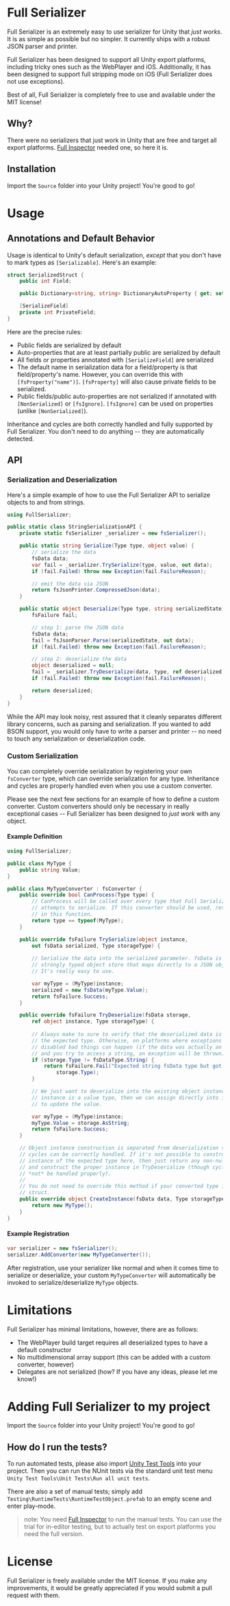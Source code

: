 # Full Serializer

Full Serializer is an extremely easy to use serializer for Unity that *just works*.  It is as simple as possible but no simpler. It currently ships with a robust JSON parser and printer.

Full Serializer has been designed to support all Unity export platforms, including tricky ones such as the WebPlayer and iOS. Additionally, it has been designed to support full stripping mode on iOS (Full Serializer does not use exceptions).

Best of all, Full Serializer is completely free to use and available under the MIT license!

## Why?

There were no serializers that just work in Unity that are free and target all export platforms. [Full Inspector](http://forum.unity3d.com/threads/224270-Full-Inspector-Inspector-and-serialization-for-structs-dicts-generics-interfaces) needed one, so here it is.

## Installation

Import the `Source` folder into your Unity project! You're good to go!

# Usage

## Annotations and Default Behavior

Usage is identical to Unity's default serialization, *except* that you don't have to mark types as `[Serializable]`. Here's an example:

```c#
struct SerializedStruct {
    public int Field;

    public Dictionary<string, string> DictionaryAutoProperty { get; set; }

    [SerializeField]
    private int PrivateField;
}
```

Here are the precise rules:

- Public fields are serialized by default
- Auto-properties that are at least partially public are serialized by default
- All fields or properties annotated with `[SerializeField]` are serialized
- The default name in serialization data for a field/property is that field/property's name. However, you can override this with `[fsProperty("name")]`. `[fsProperty]` will also cause private fields to be serialized.
- Public fields/public auto-properties are not serialized if annotated with `[NonSerialized]` or `[fsIgnore]`. `[fsIgnore]` can be used on properties (unlike `[NonSerialized]`).


Inheritance and cycles are both correctly handled and fully supported by Full Serializer. You don't need to do anything -- they are automatically detected.

## API

### Serialization and Deserialization

Here's a simple example of how to use the Full Serializer API to serialize objects to and from strings.

```c#
using FullSerializer;

public static class StringSerializationAPI {
    private static fsSerializer _serializer = new fsSerializer();

    public static string Serialize(Type type, object value) {
        // serialize the data
        fsData data;
        var fail = _serializer.TrySerialize(type, value, out data);
        if (fail.Failed) throw new Exception(fail.FailureReason);

        // emit the data via JSON
        return fsJsonPrinter.CompressedJson(data);
    }

    public static object Deserialize(Type type, string serializedState) {
        fsFailure fail;

        // step 1: parse the JSON data
        fsData data;
        fail = fsJsonParser.Parse(serializedState, out data);
        if (fail.Failed) throw new Exception(fail.FailureReason);

        // step 2: deserialize the data
        object deserialized = null;
        fail = _serializer.TryDeserialize(data, type, ref deserialized);
        if (fail.Failed) throw new Exception(fail.FailureReason);

        return deserialized;
    }
}
```

While the API may look noisy, rest assured that it cleanly separates different library concerns, such as parsing and serialization. If you wanted to add BSON support, you would only have to write a parser and printer -- no need to touch any serialization or deserialization code.

### Custom Serialization

You can completely override serialization by registering your own `fsConverter` type, which can override serialization for any type. Inheritance and cycles are properly handled even when you use a custom converter.

Please see the next few sections for an example of how to define a custom converter. Custom converters should only be necessary in really exceptional cases -- Full Serializer has been designed to *just work* with any object.

#### Example Definition

```c#
using FullSerializer;

public class MyType {
    public string Value;
}

public class MyTypeConverter : fsConverter {
    public override bool CanProcess(Type type) {
        // CanProcess will be called over every type that Full Serializer
        // attempts to serialize. If this converter should be used, return true
        // in this function.
        return type == typeof(MyType);
    }

    public override fsFailure TrySerialize(object instance,
        out fsData serialized, Type storageType) {
        
        // Serialize the data into the serialized parameter. fsData is a
        // strongly typed object store that maps directly to a JSON object model.
        // It's really easy to use.

        var myType = (MyType)instance;
        serialized = new fsData(myType.Value);
        return fsFailure.Success;
    }

    public override fsFailure TryDeserialize(fsData storage,
        ref object instance, Type storageType) {
        
        // Always make to sure to verify that the deserialized data is the of
        // the expected type. Otherwise, on platforms where exceptions are
        // disabled bad things can happen (if the data was actually an object
        // and you try to access a string, an exception will be thrown).
        if (storage.Type != fsDataType.String) {
            return fsFailure.Fail("Expected string fsData type but got " +
                storage.Type);
        }

        // We just want to deserialize into the existing object instance. If
        // instance is a value type, then we can assign directly into instance
        // to update the value.

        var myType = (MyType)instance;
        myType.Value = storage.AsString;
        return fsFailure.Success;
    }

    // Object instance construction is separated from deserialization so that
    // cycles can be correctly handled. If it's not possible to construct an
    // instance of the expected type here, then just return any non-null value
    // and construct the proper instance in TryDeserialize (though cycles will
    // *not* be handled properly).
    //
    // You do not need to override this method if your converted type is a
    // struct.
    public override object CreateInstance(fsData data, Type storageType) {
        return new MyType();
    }
}
```

#### Example Registration

```c#
var serializer = new fsSerializer();
serializer.AddConverter(new MyTypeConverter());
```

After registration, use your serializer like normal and when it comes time to serialize or deserialize, your custom `MyTypeConverter` will automatically be invoked to serialize/deserialize `MyType` objects.

# Limitations

Full Serializer has minimal limitations, however, there are as follows:

- The WebPlayer build target requires all deserialized types to have a default constructor
- No multidimensional array support (this can be added with a custom converter, however)
- Delegates are not serialized (how? If you have any ideas, please let me know!)

# Adding Full Serializer to my project

Import the `Source` folder into your Unity project! You're good to go!

## How do I run the tests?

To run automated tests, please also import [Unity Test Tools](https://www.assetstore.unity3d.com/en/#!/content/13802) into your project. Then you can run the NUnit tests via the standard unit test menu `Unity Test Tools\Unit Tests\Run all unit tests`.

There are also a set of manual tests; simply add `Testing\RuntimeTests\RuntimeTestObject.prefab` to an empty scene and enter play-mode.

> note: You need [Full Inspector](http://forum.unity3d.com/threads/224270-Full-Inspector-Inspector-and-serialization-for-structs-dicts-generics-interfaces) to run the manual tests. You can use the trial for in-editor testing, but to actually test on export platforms you need the full version.


# License

Full Serializer is freely available under the MIT license. If you make any improvements, it would be greatly appreciated if you would submit a pull request with them.
